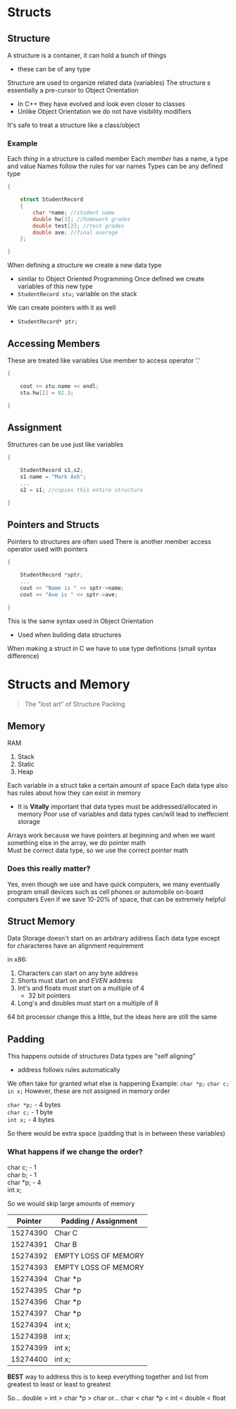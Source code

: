 
# Structs

## Structure
A structure is a container, it can hold a bunch of things
* these can be of any type

Structure are used to organize related data (variables)
The structure s essentially a pre-cursor to Object Orientation
* In C++ they have evolved and look even closer to classes
* Unlike Object Orientation we do not have visibility modifiers

It's safe to treat a structure like a class/object

### Example
Each *thing* in a structure is called member
Each *member* has a name, a type and value
Names follow the rules for var names
Types can be any defined type

```cpp
{

    struct StudentRecord
    {
        char *name; //student name
        double hw[3]; //homework grades
        double test[2]; //test grades
        double ave; //final average
    };

}
```

When defining a structure we create a new data type
* similar to Object Oriented Programming
Once defined we create variables of this new type
* `StudentRecord stu;` variable on the stack

We can create pointers with it as well
* `StudentRecord* ptr;`

## Accessing Members
These are treated like variables
Use member to access operator '.'

```cpp
{

    cout << stu.name << endl;
    stu.hw[2] = 82.3;

}
```

## Assignment
Structures can be use just like variables

```cpp
{

    StudentRecord s1,s2;
    s1.name = "Mark Ash";
    ...
    s2 = s1; //copies this entire structure

}
```

## Pointers and Structs
Pointers to structures are often used
There is another member access operator used with pointers

```cpp
{

    StudentRecord *sptr;
    ...
    cout << "Name is " << sptr->name;
    cout << "Ave is " << sptr->ave;

}
```
This is the same syntax used in Object Orientation
* Used when building data structures

When making a struct in C we have to use type definitions (small syntax difference)

# Structs and Memory
> The "lost art" of Structure Packing

## Memory 
RAM
1. Stack
2. Static
3. Heap

Each variable in a struct take a certain amount of space
Each data type also has rules about how they can exist in memory
* It is **Vitally** important that data types must be addressed/allocated in memory
Poor use of variables and data types can/will lead to ineffecient storage

Arrays work because we have pointers at beginning and when we want something else in the array, we do pointer math  
Must be correct data type, so we use the correct pointer math 

### Does this really matter?
Yes, even though we use and have quick computers, we many eventually program small devices such as cell phones or automobile on-board computers
Even if we save 10-20% of space, that can be extremely helpful

## Struct Memory
Data Storage doesn't start on an arbitrary address
Each data type except for characteres have an alignment requirement

in x86:
1. Characters can start on any byte address
2. Shorts must start on and *EVEN* address
3. Int's and floats must start on a multiple of 4
    * 32 bit pointers
4. Long's and doubles must start on a multiple of 8

64 bit processor change this a little, but the ideas here are still the same

## Padding
This happens outside of structures 
Data types are "self aligning" 
* address follows rules automatically

We often take for granted what else is happening
Example:
`char *p;`
`char c;`
`in x;`
However, these are not assigned in memory order

`char *p;` - 4 bytes  
`char c;` - 1 byte  
`int x;` - 4 bytes  

So there would be extra space (padding that is in between these variables)

### What happens if we change the order?

char c; - 1  
char b; - 1  
char *p; - 4  
int x;  

So we would skip large amounts of memory

Pointer | Padding / Assignment
--------|------------------------
15274390| Char C
15274391| Char B
15274392| EMPTY LOSS OF MEMORY
15274393| EMPTY LOSS OF MEMORY
15274394| Char *p
15274395| Char *p
15274396| Char *p
15274397| Char *p
15274394| int x;
15274398| int x;
15274399| int x;
15274400| int x;

**BEST** way to address this is to keep everything together and list from greatest to least or least to greatest

So... double > int > char *p > char
or... char < char *p < int < double < float


